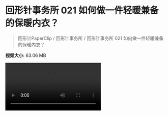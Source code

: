 # 回形针事务所 021 如何做一件轻暖兼备的保暖内衣？

> 回形针PaperClip / 回形针事务所 / 回形针事务所 021 如何做一件轻暖兼备的保暖内衣？

**视频大小**: 63.06 MB

<div class="video"><video src="https://file.hsyhx.top/archive/PaperClip/事务所/021.mp4" controls preload>🤔 您的浏览器不支持 video 标签</video></div>
